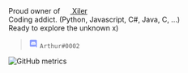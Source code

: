 Proud owner of [<img src="https://xiler.net/assets/logo-64x.png" height="16px" width="16px"> Xiler](https://xiler.net)  
Coding addict. (Python, Javascript, C#, Java, C, ...)  
Ready to explore the unknown x)  
  
  
> <img src="https://raw.githubusercontent.com/Arthurdw/Arthurdw/master/discord.webp" height="18px" width="18px"> `Arthur#0002`

![GitHub metrics](https://metrics.lecoq.io/Arthurdw?pagespeed=1&languages=1&followup=1&isocalendar=1&gists=1&pagespeed.detailed=true)
